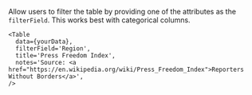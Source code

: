 Allow users to filter the table by providing one of the attributes as the `filterField`. This works best with categorical columns.

```svelte
<Table
  data={yourData},
  filterField='Region',
  title='Press Freedom Index',
  notes='Source: <a href="https://en.wikipedia.org/wiki/Press_Freedom_Index">Reporters Without Borders</a>',
/>
```

